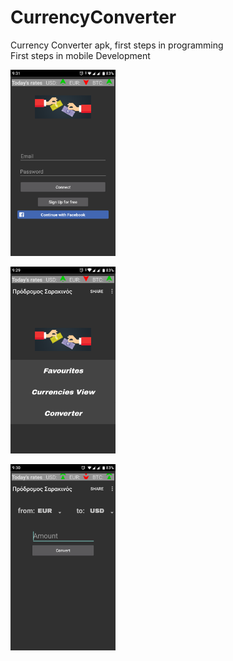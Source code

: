 # CurrencyConverter
Currency Converter apk, first steps in programming <br />
First steps in mobile Development
<br/>
<head>
<style>

</head>
</style>
<img src="Authentication.png" width = "33.3%"></img>

<img src ="Menu.png" width="33.3%"></img> 

<img src ="Convert.png" width="33.3%"></img>
<br />
